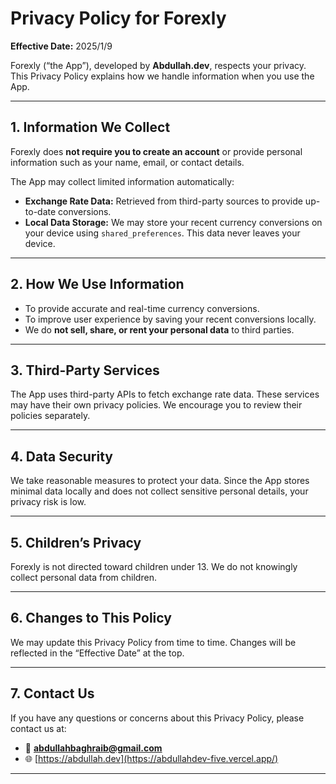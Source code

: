 # Privacy Policy for Forexly

**Effective Date:** 2025/1/9

Forexly (“the App”), developed by **Abdullah.dev**, respects your privacy. This Privacy Policy explains how we handle information when you use the App.

---

## 1. Information We Collect
Forexly does **not require you to create an account** or provide personal information such as your name, email, or contact details.

The App may collect limited information automatically:
- **Exchange Rate Data:** Retrieved from third-party sources to provide up-to-date conversions.  
- **Local Data Storage:** We may store your recent currency conversions on your device using `shared_preferences`. This data never leaves your device.  

---

## 2. How We Use Information
- To provide accurate and real-time currency conversions.  
- To improve user experience by saving your recent conversions locally.  
- We do **not sell, share, or rent your personal data** to third parties.  

---

## 3. Third-Party Services
The App uses third-party APIs to fetch exchange rate data. These services may have their own privacy policies. We encourage you to review their policies separately.  

---

## 4. Data Security
We take reasonable measures to protect your data. Since the App stores minimal data locally and does not collect sensitive personal details, your privacy risk is low.  

---

## 5. Children’s Privacy
Forexly is not directed toward children under 13. We do not knowingly collect personal data from children.  

---

## 6. Changes to This Policy
We may update this Privacy Policy from time to time. Changes will be reflected in the “Effective Date” at the top.  

---

## 7. Contact Us
If you have any questions or concerns about this Privacy Policy, please contact us at:

- 📧 **abdullahbaghraib@gmail.com**  
- 🌐 [https://abdullah.dev](https://abdullahdev-five.vercel.app/)  

---
